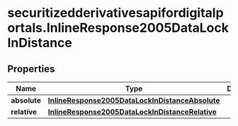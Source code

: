 # securitizedderivativesapifordigitalportals.InlineResponse2005DataLockInDistance

## Properties

Name | Type | Description | Notes
------------ | ------------- | ------------- | -------------
**absolute** | [**InlineResponse2005DataLockInDistanceAbsolute**](InlineResponse2005DataLockInDistanceAbsolute.md) |  | [optional] 
**relative** | [**InlineResponse2005DataLockInDistanceRelative**](InlineResponse2005DataLockInDistanceRelative.md) |  | [optional] 


